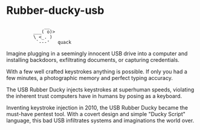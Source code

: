 # Rubber-ducky-usb

                  __
              ___( o)>
              \ <_. )
               `---'   quack

Imagine plugging in a seemingly innocent USB drive into a computer and installing backdoors, exfiltrating documents, or capturing credentials.

With a few well crafted keystrokes anything is possible. If only you had a few minutes, a photographic memory and perfect typing accuracy.

The USB Rubber Ducky injects keystrokes at superhuman speeds, violating the inherent trust computers have in humans by posing as a keyboard.

Inventing keystroke injection in 2010, the USB Rubber Ducky became the must-have pentest tool. With a covert design and simple "Ducky Script" language, this bad USB infiltrates systems and imaginations the world over.
